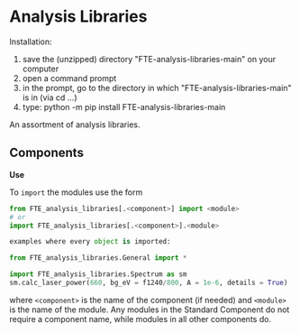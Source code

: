 # Analysis Libraries

Installation:
1. save the (unzipped) directory "FTE-analysis-libraries-main" on your computer
2. open a command prompt
3. in the prompt, go to the directory in which "FTE-analysis-libraries-main" is in (via cd ...)
4. type: python -m pip install FTE-analysis-libraries-main

An assortment of analysis libraries.

## Components

**Use**

To `import` the modules use the form
```python
from FTE_analysis_libraries[.<component>] import <module>
# or
import FTE_analysis_libraries[.<component>].<module>

examples where every object is imported:

from FTE_analysis_libraries.General import *

import FTE_analysis_libraries.Spectrum as sm
sm.calc_laser_power(660, bg_eV = f1240/800, A = 1e-6, details = True)

```
where `<component>` is the name of the component (if needed) and `<module>` is the name of the module. Any modules in the Standard Component do not require a component name, while modules in all other components do.
